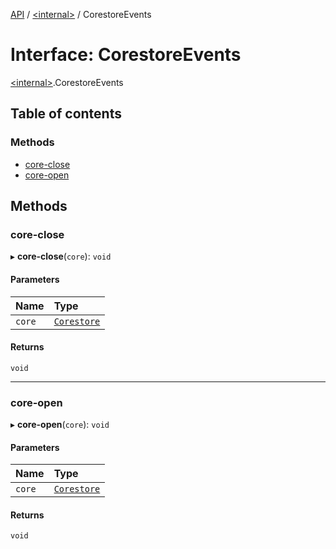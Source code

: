 [API](../README.md) / [\<internal\>](../modules/internal_.md) / CorestoreEvents

# Interface: CorestoreEvents

[\<internal\>](../modules/internal_.md).CorestoreEvents

## Table of contents

### Methods

- [core-close](internal_.CorestoreEvents.md#core-close)
- [core-open](internal_.CorestoreEvents.md#core-open)

## Methods

### core-close

▸ **core-close**(`core`): `void`

#### Parameters

| Name | Type |
| :------ | :------ |
| `core` | [`Corestore`](../classes/internal_.Corestore.md) |

#### Returns

`void`

___

### core-open

▸ **core-open**(`core`): `void`

#### Parameters

| Name | Type |
| :------ | :------ |
| `core` | [`Corestore`](../classes/internal_.Corestore.md) |

#### Returns

`void`
